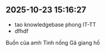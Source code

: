 ## 2025-10-23 15:16:27 
- tao knowledgebase phong IT-TT
- dfhdf

Buồn của amh
Tình nồng
Gã giang hồ

